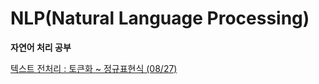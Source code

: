 # NLP(Natural Language Processing)
__자연어 처리 공부__  

[텍스트 전처리 : 토큰화 ~ 정규표현식 (08/27)](/NLP/텍스트전처리_토큰화~정규표현식.ipynb)
